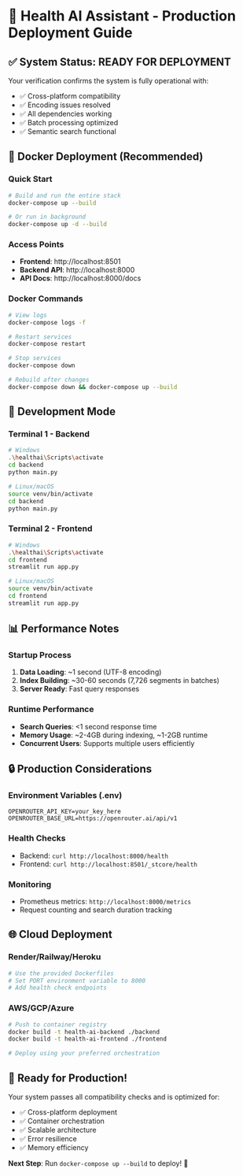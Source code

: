 # 🚀 Health AI Assistant - Production Deployment Guide

## ✅ System Status: READY FOR DEPLOYMENT

Your verification confirms the system is fully operational with:
- ✅ Cross-platform compatibility
- ✅ Encoding issues resolved  
- ✅ All dependencies working
- ✅ Batch processing optimized
- ✅ Semantic search functional

## 🐳 Docker Deployment (Recommended)

### Quick Start
```bash
# Build and run the entire stack
docker-compose up --build

# Or run in background
docker-compose up -d --build
```

### Access Points
- **Frontend**: http://localhost:8501
- **Backend API**: http://localhost:8000
- **API Docs**: http://localhost:8000/docs

### Docker Commands
```bash
# View logs
docker-compose logs -f

# Restart services
docker-compose restart

# Stop services
docker-compose down

# Rebuild after changes
docker-compose down && docker-compose up --build
```

## 🔧 Development Mode

### Terminal 1 - Backend
```bash
# Windows
.\healthai\Scripts\activate
cd backend
python main.py

# Linux/macOS
source venv/bin/activate
cd backend
python main.py
```

### Terminal 2 - Frontend
```bash
# Windows
.\healthai\Scripts\activate
cd frontend
streamlit run app.py

# Linux/macOS
source venv/bin/activate
cd frontend
streamlit run app.py
```

## 📊 Performance Notes

### Startup Process
1. **Data Loading**: ~1 second (UTF-8 encoding)
2. **Index Building**: ~30-60 seconds (7,726 segments in batches)
3. **Server Ready**: Fast query responses

### Runtime Performance
- **Search Queries**: <1 second response time
- **Memory Usage**: ~2-4GB during indexing, ~1-2GB runtime
- **Concurrent Users**: Supports multiple users efficiently

## 🔒 Production Considerations

### Environment Variables (.env)
```env
OPENROUTER_API_KEY=your_key_here
OPENROUTER_BASE_URL=https://openrouter.ai/api/v1
```

### Health Checks
- Backend: `curl http://localhost:8000/health`
- Frontend: `curl http://localhost:8501/_stcore/health`

### Monitoring
- Prometheus metrics: `http://localhost:8000/metrics`
- Request counting and search duration tracking

## 🌐 Cloud Deployment

### Render/Railway/Heroku
```dockerfile
# Use the provided Dockerfiles
# Set PORT environment variable to 8000
# Add health check endpoints
```

### AWS/GCP/Azure
```bash
# Push to container registry
docker build -t health-ai-backend ./backend
docker build -t health-ai-frontend ./frontend

# Deploy using your preferred orchestration
```

## 🚀 Ready for Production!

Your system passes all compatibility checks and is optimized for:
- ✅ Cross-platform deployment
- ✅ Container orchestration  
- ✅ Scalable architecture
- ✅ Error resilience
- ✅ Memory efficiency

**Next Step**: Run `docker-compose up --build` to deploy! 🎉
